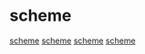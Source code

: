 # scheme

[scheme](https://github.com/justinethier/cyclone)
[scheme](https://github.com/namin/inc)
[scheme](https://github.com/nanopass/nanopass-framework-scheme)
[scheme](https://github.com/objecthub/swift-lispkit)
